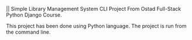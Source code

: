 

|| Simple Library Management System CLI Project From Ostad Full-Stack Python Django Course.

This project has been done using Python language. The project is run from the command line.
